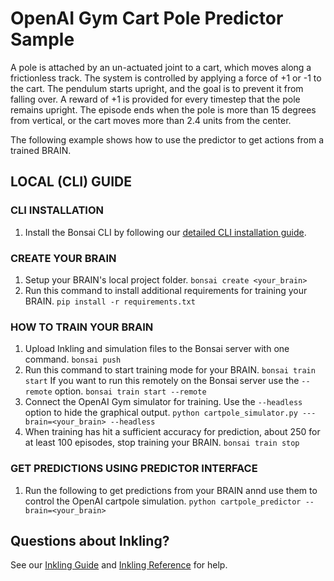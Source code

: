 # OpenAI Gym Cart Pole Predictor Sample
A pole is attached by an un-actuated joint to a cart, which moves along a frictionless track. The system is controlled by applying a force of +1 or -1 to the cart. The pendulum starts upright, and the goal is to prevent it from falling over. A reward of +1 is provided for every timestep that the pole remains upright. The episode ends when the pole is more than 15 degrees from vertical, or the cart moves more than 2.4 units from the center.

The following example shows how to use the predictor to get actions from a trained BRAIN.

## LOCAL (CLI) GUIDE

### CLI INSTALLATION
1. Install the Bonsai CLI by following our [detailed CLI installation guide](http://docs.bons.ai/guides/cli-guide.html).

### CREATE YOUR BRAIN
1. Setup your BRAIN's local project folder.
       `bonsai create <your_brain>`
2. Run this command to install additional requirements for training your BRAIN.
       `pip install -r requirements.txt`

### HOW TO TRAIN YOUR BRAIN
1. Upload Inkling and simulation files to the Bonsai server with one command.
       `bonsai push`
2. Run this command to start training mode for your BRAIN.
       `bonsai train start`
   If you want to run this remotely on the Bonsai server use the `--remote` option.
       `bonsai train start --remote`
3. Connect the OpenAI Gym simulator for training. Use the `--headless` option to hide the graphical output.
       `python cartpole_simulator.py ---brain=<your_brain> --headless`
4. When training has hit a sufficient accuracy for prediction, about 250 for at least 100 episodes, stop training your BRAIN.
       `bonsai train stop`

### GET PREDICTIONS USING PREDICTOR INTERFACE
1.  Run the following to get predictions from your BRAIN annd use them to control the OpenAI cartpole simulation.
       `python cartpole_predictor --brain=<your_brain>`


## Questions about Inkling?
See our [Inkling Guide](http://docs.bons.ai/guides/inkling-guide.html) and [Inkling Reference](http://docs.bons.ai/references/inkling-reference.html) for help.
